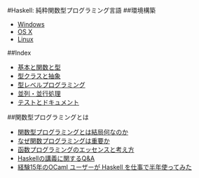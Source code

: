 #Haskell: 純粋関数型プログラミング言語
##環境構築
* [Windows](https://www.haskell.org/downloads/windows)
* [OS X](https://www.haskell.org/downloads/osx)
* [Linux](https://www.haskell.org/downloads/linux)

##Index
* [基本と関数と型](_5fc95ac6/)
* [型クラスと抽象](_6ec89753/)
* [型レベルプログラミング](_7c29f719/)
* [並列・並行処理](_1438e7f9/)
* [テストとドキュメント](_d5be135d/)

##関数型プログラミングとは
* [関数型プログラミングとは結局何なのか](http://blog.kokuyouwind.com/archives/808)
* [なぜ関数プログラミングは重要か](http://www.sampou.org/haskell/article/whyfp.html)
* [函数プログラミングのエッセンスと考え方](http://www.itpl.co.jp/tech/func/essense_of_fp(sea0305).pdf)
* [Haskellの講義に関するQ&A](http://d.hatena.ne.jp/kazu-yamamoto/20111124/1322100759)
* [経験15年のOCaml ユーザーが Haskell を仕事で半年使ってみた](http://d.hatena.ne.jp/camlspotter/20101212/1292165692)

